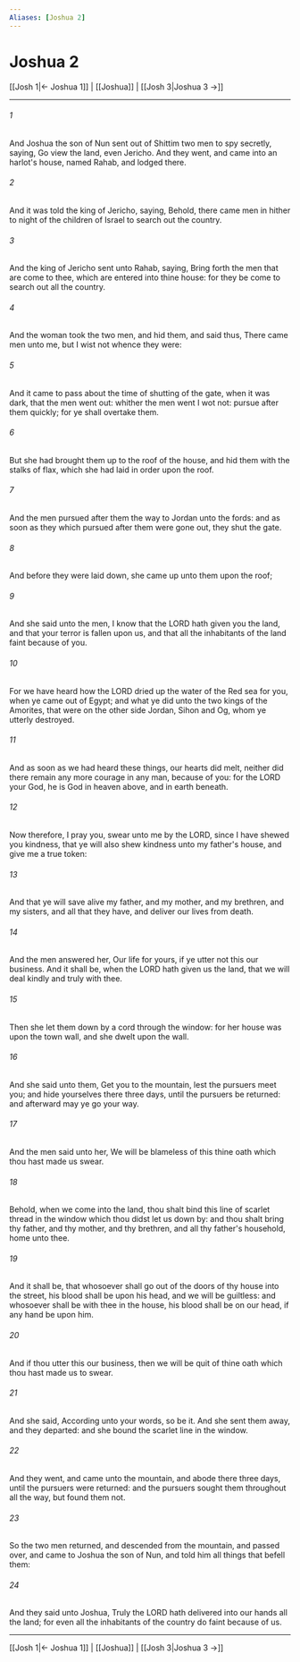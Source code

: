 ```yaml
---
Aliases: [Joshua 2]
---
```

# Joshua 2

[[Josh 1|← Joshua 1]] | [[Joshua]] | [[Josh 3|Joshua 3 →]]
***



###### 1 
And Joshua the son of Nun sent out of Shittim two men to spy secretly, saying, Go view the land, even Jericho. And they went, and came into an harlot's house, named Rahab, and lodged there. 

###### 2 
And it was told the king of Jericho, saying, Behold, there came men in hither to night of the children of Israel to search out the country. 

###### 3 
And the king of Jericho sent unto Rahab, saying, Bring forth the men that are come to thee, which are entered into thine house: for they be come to search out all the country. 

###### 4 
And the woman took the two men, and hid them, and said thus, There came men unto me, but I wist not whence they were: 

###### 5 
And it came to pass about the time of shutting of the gate, when it was dark, that the men went out: whither the men went I wot not: pursue after them quickly; for ye shall overtake them. 

###### 6 
But she had brought them up to the roof of the house, and hid them with the stalks of flax, which she had laid in order upon the roof. 

###### 7 
And the men pursued after them the way to Jordan unto the fords: and as soon as they which pursued after them were gone out, they shut the gate. 

###### 8 
And before they were laid down, she came up unto them upon the roof; 

###### 9 
And she said unto the men, I know that the LORD hath given you the land, and that your terror is fallen upon us, and that all the inhabitants of the land faint because of you. 

###### 10 
For we have heard how the LORD dried up the water of the Red sea for you, when ye came out of Egypt; and what ye did unto the two kings of the Amorites, that were on the other side Jordan, Sihon and Og, whom ye utterly destroyed. 

###### 11 
And as soon as we had heard these things, our hearts did melt, neither did there remain any more courage in any man, because of you: for the LORD your God, he is God in heaven above, and in earth beneath. 

###### 12 
Now therefore, I pray you, swear unto me by the LORD, since I have shewed you kindness, that ye will also shew kindness unto my father's house, and give me a true token: 

###### 13 
And that ye will save alive my father, and my mother, and my brethren, and my sisters, and all that they have, and deliver our lives from death. 

###### 14 
And the men answered her, Our life for yours, if ye utter not this our business. And it shall be, when the LORD hath given us the land, that we will deal kindly and truly with thee. 

###### 15 
Then she let them down by a cord through the window: for her house was upon the town wall, and she dwelt upon the wall. 

###### 16 
And she said unto them, Get you to the mountain, lest the pursuers meet you; and hide yourselves there three days, until the pursuers be returned: and afterward may ye go your way. 

###### 17 
And the men said unto her, We will be blameless of this thine oath which thou hast made us swear. 

###### 18 
Behold, when we come into the land, thou shalt bind this line of scarlet thread in the window which thou didst let us down by: and thou shalt bring thy father, and thy mother, and thy brethren, and all thy father's household, home unto thee. 

###### 19 
And it shall be, that whosoever shall go out of the doors of thy house into the street, his blood shall be upon his head, and we will be guiltless: and whosoever shall be with thee in the house, his blood shall be on our head, if any hand be upon him. 

###### 20 
And if thou utter this our business, then we will be quit of thine oath which thou hast made us to swear. 

###### 21 
And she said, According unto your words, so be it. And she sent them away, and they departed: and she bound the scarlet line in the window. 

###### 22 
And they went, and came unto the mountain, and abode there three days, until the pursuers were returned: and the pursuers sought them throughout all the way, but found them not. 

###### 23 
So the two men returned, and descended from the mountain, and passed over, and came to Joshua the son of Nun, and told him all things that befell them: 

###### 24 
And they said unto Joshua, Truly the LORD hath delivered into our hands all the land; for even all the inhabitants of the country do faint because of us.

***
[[Josh 1|← Joshua 1]] | [[Joshua]] | [[Josh 3|Joshua 3 →]]
